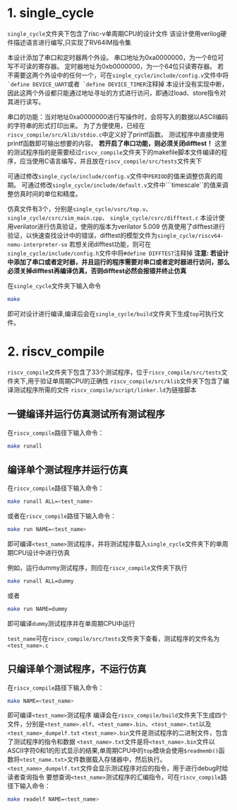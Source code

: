 # 1. single\_cycle

``single_cycle``文件夹下包含了risc-v单周期CPU的设计文件
该设计使用verilog硬件描述语言进行编写,只实现了RV64IM指令集

本设计添加了串口和定时器两个外设。
串口地址为0xa0000000，为一个8位可写不可读的寄存器。
定时器地址为0xb0000000，为一个64位只读寄存器。
若不需要这两个外设中的任何一个，可在``single_cycle/include/config.v``文件中将`` `define DEVICE_UART``或者`` `define DEVICE_TIMER``注释掉
本设计没有实现中断，因此这两个外设都只能通过地址寻址的方式进行访问，即通过load、store指令对其进行读写。


串口的功能：当对地址0xa0000000进行写操作时，会将写入的数据以ASCII编码的字符串的形式打印出来。
为了方便使用，已经在``riscv_compile/src/klib/stdio.c``中定义好了printf函数。
测试程序中直接使用printf函数即可输出想要的内容。
**若开启了串口功能，则必须关闭difftest！**
这里的测试程序指的是需要经过``riscv_compile``文件夹下的makefile脚本文件编译的程序，应当使用C语言编写，并且放在``riscv_compile/src/tests``文件夹下


可通过修改``single_cycle/include/config.v``文件中``PERIOD``的值来调整仿真的周期。
可通过修改``single_cycle/include/default.v``文件中```timescale``的值来调整仿真时间的单位和精度。

仿真文件有3个，分别是``single_cycle/vsrc/top.v``、``single_cycle/csrc/sim_main.cpp``、 ``single_cycle/csrc/difftest.c``
本设计使用verilator进行仿真验证，使用的版本为verilator 5.009
仿真使用了difftest进行验证，以快速查找设计中的错误，difftest的模型文件为``single_cycle/riscv64-nemu-interpreter-so``
若想关闭difftest功能，则可在``single_cycle/include/config.h``文件中将``#define DIFFTEST``注释掉
**注意: 若设计中添加了串口或者定时器，并且运行的程序需要对串口或者定时器进行访问，那么必须关掉difftest再编译仿真，否则difftest必然会报错并终止仿真**


在``single_cycle``文件夹下输入命令
```bash
make
```
即可对设计进行编译,编译后会在``single_cycle/build``文件夹下生成``top``可执行文件。



# 2. riscv\_compile

``riscv_compile``文件夹下包含了33个测试程序，位于``riscv_compile/src/tests``文件夹下,用于验证单周期CPU的正确性
``riscv_compile/src/klib``文件夹下包含了编译测试程序所需的文件
``riscv_compile/script/linker.ld``为链接脚本

## 一键编译并运行仿真测试所有测试程序
在``riscv_compile``路径下输入命令：
```bash
make runall
```

## 编译单个测试程序并运行仿真
在``riscv_compile``路径下输入命令：
```bash
make runall ALL=<test_name>
```
或者在``riscv_compile``路径下输入命令：
```bash
make run NAME=<test_name>
```
即可编译``<test_name>``测试程序，并将测试程序载入``single_cycle``文件夹下的单周期CPU设计中进行仿真

例如，运行dummy测试程序，则应在``riscv_compile``文件夹下执行
```bash
make runall ALL=dummy
```
或者
```bash
make run NAME=dummy
```
即可编译``dummy``测试程序并在单周期CPU中运行

``test_name``可在``riscv_compile/src/tests``文件夹下查看，测试程序的文件名为``<test_name>.c``


## 只编译单个测试程序，不运行仿真
在``riscv_compile``路径下输入命令：
```bash
make NAME=<test_name>
```
即可编译``<test_name>``测试程序
编译会在``riscv_compile/build``文件夹下生成四个文件，分别是``<test_name>.elf``、``<test_name>.bin``、``<test_name>.txt``以及``<test_name>_dumpelf.txt``
``<test_name>.bin``文件是测试程序的二进制文件，包含了测试程序的指令和数据
``<test_name>.txt``文件是将``<test_name>.bin``文件以ASCII字符0和1的形式显示的结果,单周期CPU中的``top``模块会使用``$readmemb()``函数将``<test_name.txt>``文件数据载入存储器中，然后执行。
``<test_name>_dumpelf.txt``文件会显示测试程序对应的指令，用于进行debug时给读者查询指令
要想查询``<test_name>``测试程序的汇编指令，可在``riscv_compile``路径下输入命令：

```bash
make readelf NAME=<test_name>
```

